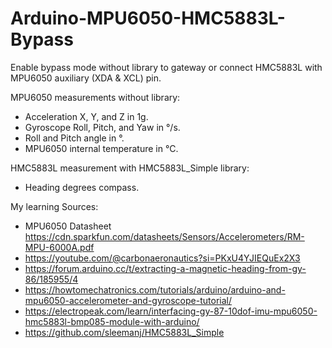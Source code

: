 # Arduino-MPU6050-HMC5883L-Bypass

Enable bypass mode without library to gateway or connect HMC5883L with MPU6050 auxiliary (XDA & XCL) pin.

MPU6050 measurements without library:

- Acceleration X, Y, and Z in 1g.
- Gyroscope Roll, Pitch, and Yaw in °/s.
- Roll and Pitch angle in °.
- MPU6050 internal temperature in °C.

HMC5883L measurement with HMC5883L_Simple library:

- Heading degrees compass.

My learning Sources:
- MPU6050 Datasheet https://cdn.sparkfun.com/datasheets/Sensors/Accelerometers/RM-MPU-6000A.pdf
- https://youtube.com/@carbonaeronautics?si=PKxU4YJIEQuEx2X3
- https://forum.arduino.cc/t/extracting-a-magnetic-heading-from-gy-86/185955/4
- https://howtomechatronics.com/tutorials/arduino/arduino-and-mpu6050-accelerometer-and-gyroscope-tutorial/
- https://electropeak.com/learn/interfacing-gy-87-10dof-imu-mpu6050-hmc5883l-bmp085-module-with-arduino/
- https://github.com/sleemanj/HMC5883L_Simple
